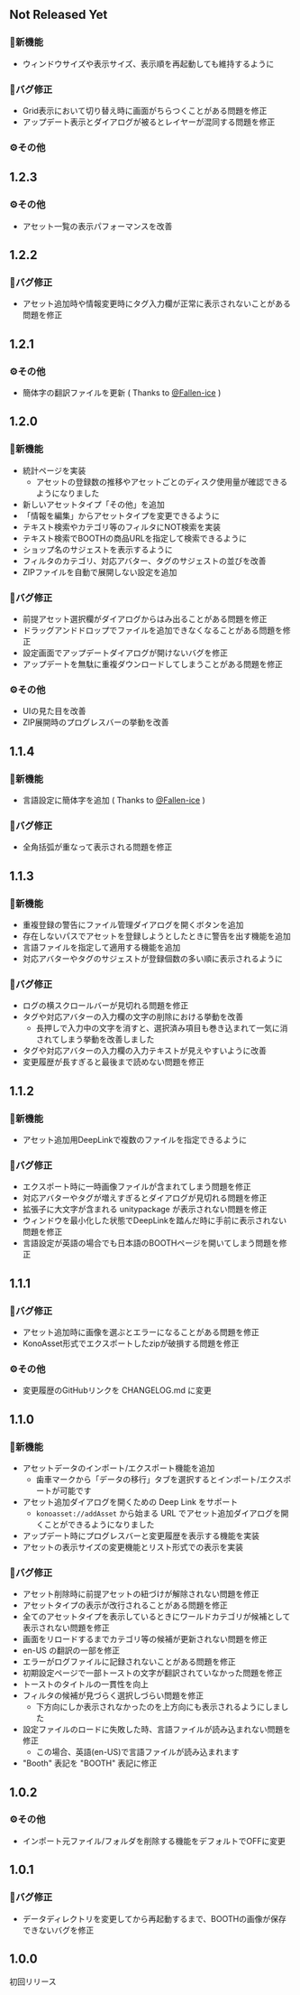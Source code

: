## Not Released Yet

### 🚀新機能
- ウィンドウサイズや表示サイズ、表示順を再起動しても維持するように

### 🐛バグ修正
- Grid表示において切り替え時に画面がちらつくことがある問題を修正
- アップデート表示とダイアログが被るとレイヤーが混同する問題を修正

### ⚙️その他

## 1.2.3

### ⚙️その他
- アセット一覧の表示パフォーマンスを改善

## 1.2.2

### 🐛バグ修正
- アセット追加時や情報変更時にタグ入力欄が正常に表示されないことがある問題を修正

## 1.2.1

### ⚙️その他
- 簡体字の翻訳ファイルを更新 ( Thanks to [@Fallen-ice](https://github.com/Fallen-ice) )

## 1.2.0

### 🚀新機能
- 統計ページを実装
  - アセットの登録数の推移やアセットごとのディスク使用量が確認できるようになりました
- 新しいアセットタイプ「その他」を追加
- 「情報を編集」からアセットタイプを変更できるように
- テキスト検索やカテゴリ等のフィルタにNOT検索を実装
- テキスト検索でBOOTHの商品URLを指定して検索できるように
- ショップ名のサジェストを表示するように
- フィルタのカテゴリ、対応アバター、タグのサジェストの並びを改善
- ZIPファイルを自動で展開しない設定を追加

### 🐛バグ修正
- 前提アセット選択欄がダイアログからはみ出ることがある問題を修正
- ドラッグアンドドロップでファイルを追加できなくなることがある問題を修正
- 設定画面でアップデートダイアログが開けないバグを修正
- アップデートを無駄に重複ダウンロードしてしまうことがある問題を修正

### ⚙️その他
- UIの見た目を改善
- ZIP展開時のプログレスバーの挙動を改善

## 1.1.4

### 🚀新機能
- 言語設定に簡体字を追加 ( Thanks to [@Fallen-ice](https://github.com/Fallen-ice) )

### 🐛バグ修正
- 全角括弧が重なって表示される問題を修正

## 1.1.3

### 🚀新機能
- 重複登録の警告にファイル管理ダイアログを開くボタンを追加
- 存在しないパスでアセットを登録しようとしたときに警告を出す機能を追加
- 言語ファイルを指定して適用する機能を追加
- 対応アバターやタグのサジェストが登録個数の多い順に表示されるように

### 🐛バグ修正
- ログの横スクロールバーが見切れる問題を修正
- タグや対応アバターの入力欄の文字の削除における挙動を改善
  - 長押しで入力中の文字を消すと、選択済み項目も巻き込まれて一気に消されてしまう挙動を改善しました
- タグや対応アバターの入力欄の入力テキストが見えやすいように改善
- 変更履歴が長すぎると最後まで読めない問題を修正

## 1.1.2

### 🚀新機能
- アセット追加用DeepLinkで複数のファイルを指定できるように

### 🐛バグ修正
- エクスポート時に一時画像ファイルが含まれてしまう問題を修正
- 対応アバターやタグが増えすぎるとダイアログが見切れる問題を修正
- 拡張子に大文字が含まれる unitypackage が表示されない問題を修正
- ウィンドウを最小化した状態でDeepLinkを踏んだ時に手前に表示されない問題を修正
- 言語設定が英語の場合でも日本語のBOOTHページを開いてしまう問題を修正

## 1.1.1

### 🐛バグ修正
- アセット追加時に画像を選ぶとエラーになることがある問題を修正
- KonoAsset形式でエクスポートしたzipが破損する問題を修正

### ⚙️その他
- 変更履歴のGitHubリンクを CHANGELOG.md に変更

## 1.1.0

### 🚀新機能
- アセットデータのインポート/エクスポート機能を追加
  - 歯車マークから「データの移行」タブを選択するとインポート/エクスポートが可能です
- アセット追加ダイアログを開くための Deep Link をサポート
  - `konoasset://addAsset` から始まる URL でアセット追加ダイアログを開くことができるようになりました
- アップデート時にプログレスバーと変更履歴を表示する機能を実装
- アセットの表示サイズの変更機能とリスト形式での表示を実装

### 🐛バグ修正
- アセット削除時に前提アセットの紐づけが解除されない問題を修正
- アセットタイプの表示が改行されることがある問題を修正
- 全てのアセットタイプを表示しているときにワールドカテゴリが候補として表示されない問題を修正
- 画面をリロードするまでカテゴリ等の候補が更新されない問題を修正
- en-US の翻訳の一部を修正
- エラーがログファイルに記録されないことがある問題を修正
- 初期設定ページで一部トーストの文字が翻訳されていなかった問題を修正
- トーストのタイトルの一貫性を向上
- フィルタの候補が見づらく選択しづらい問題を修正
  - 下方向にしか表示されなかったのを上方向にも表示されるようにしました
- 設定ファイルのロードに失敗した時、言語ファイルが読み込まれない問題を修正
  - この場合、英語(en-US)で言語ファイルが読み込まれます
- "Booth" 表記を "BOOTH" 表記に修正

## 1.0.2

### ⚙️その他
- インポート元ファイル/フォルダを削除する機能をデフォルトでOFFに変更

## 1.0.1

### 🐛バグ修正
- データディレクトリを変更してから再起動するまで、BOOTHの画像が保存できないバグを修正

## 1.0.0

初回リリース
